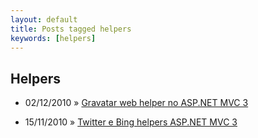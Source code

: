 ```yaml
---
layout: default
title: Posts tagged helpers
keywords: [helpers]
---
```

<h2 class="category">Helpers</h2>
<ul class="posts">
<li>
<p>
<span class="date">02/12/2010</span> &raquo; 
<a href="/blog/gravatar-web-helper-no-asp-net-mvc-3">Gravatar web helper no ASP.NET MVC 3</a>
</p>
</li> 
<li>
<p>
<span class="date">15/11/2010</span> &raquo; 
<a href="/blog/twitter-bing-helpers-asp-net-mvc-3">Twitter e Bing helpers ASP.NET MVC 3</a>
</p>
</li> 
</ul>
